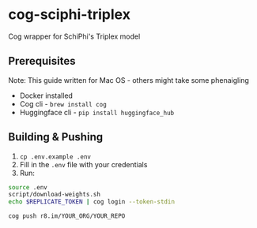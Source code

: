 # cog-sciphi-triplex
Cog wrapper for SchiPhi's Triplex model 

## Prerequisites
Note: This guide written for Mac OS - others might take some phenaigling

- Docker installed
- Cog cli - `brew install cog`
- Huggingface cli - `pip install huggingface_hub`

## Building & Pushing
1. `cp .env.example .env`
2. Fill in the `.env` file with your credentials
3. Run: 
  ```bash
  source .env
  script/download-weights.sh
  echo $REPLICATE_TOKEN | cog login --token-stdin

  cog push r8.im/YOUR_ORG/YOUR_REPO
  ```